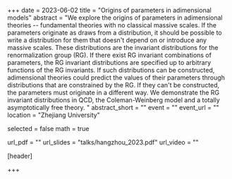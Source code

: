 +++
date = 2023-06-02
title = "Origins of parameters in adimensional models"
abstract = "We explore the origins of parameters in adimensional theories -- fundamental theories with no classical massive scales. If the parameters originate as draws from a distribution, it should be possible to write a distribution for them that doesn't depend on or introduce any massive scales. These distributions are the invariant distributions for the renormalization group (RG). If there exist RG invariant combinations of parameters, the RG invariant distributions are specified up to arbitrary functions of the RG invariants. If such distributions can be constructed, adimensional theories could predict the values of their parameters through distributions that are constrained by the RG. If they can't be constructed, the parameters must originate in a different way. We demonstrate the RG invariant distributions in QCD, the Coleman-Weinberg model and a totally asymptotically free theory. "
abstract_short = ""
event = ""
event_url = ""
location = "Zhejiang University"

selected = false
math = true

url_pdf = ""
url_slides = "talks/hangzhou_2023.pdf"
url_video = ""

[header]

+++

